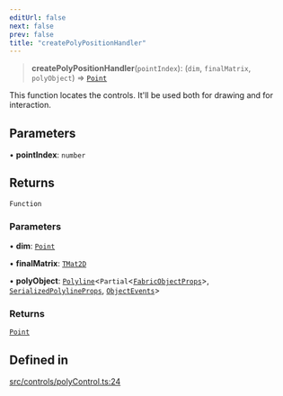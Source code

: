 ```yaml
---
editUrl: false
next: false
prev: false
title: "createPolyPositionHandler"
---
```


> **createPolyPositionHandler**(`pointIndex`): (`dim`, `finalMatrix`, `polyObject`) => [`Point`](/api/classes/point/)

This function locates the controls.
It'll be used both for drawing and for interaction.

## Parameters

• **pointIndex**: `number`

## Returns

`Function`

### Parameters

• **dim**: [`Point`](/api/classes/point/)

• **finalMatrix**: [`TMat2D`](/api/type-aliases/tmat2d/)

• **polyObject**: [`Polyline`](/api/classes/polyline/)\<`Partial`\<[`FabricObjectProps`](/api/interfaces/fabricobjectprops/)\>, [`SerializedPolylineProps`](/api/interfaces/serializedpolylineprops/), [`ObjectEvents`](/api/interfaces/objectevents/)\>

### Returns

[`Point`](/api/classes/point/)

## Defined in

[src/controls/polyControl.ts:24](https://github.com/fabricjs/fabric.js/blob/v6.0.0-rc4/src/controls/polyControl.ts#L24)
